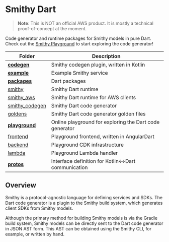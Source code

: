# Smithy Dart

> **Note**: This is NOT an official AWS product. It is mostly a technical proof-of-concept at the moment.

Code generator and runtime packages for Smithy models in pure Dart. Check out the [Smithy Playground](https://smithy-playground.dillonnys.com/) to start exploring the code generator!

| Folder | Description |
| ------ | ----------- |
| **[codegen](codegen/)** | Smithy codegen plugin, written in Kotlin |
| **[example](example/)** | Example Smithy service |
| **[packages](packages/)** | Dart packages |
| [smithy](packages/smithy/) | Smithy Dart runtime |
| [smithy_aws](packages/smithy_aws/) | Smithy Dart runtime for AWS clients |
| [smithy_codegen](packages/smithy_codegen/) | Smithy Dart code generator |
| [goldens](packages/goldens/) | Smithy Dart code generator golden files |
| **[playground](playground/)** | Online playground for exploring the Dart code generator |
| [frontend](playground/frontend/) | Playground frontend, written in AngularDart |
| [backend](playground/backend/) | Playground CDK infrastructure |
| [lambda](playground/lambda/) | Playground Lambda handler |
| **[protos](protos/)** | Interface definition for Kotlin<->Dart communication |

## Overview

Smithy is a protocol-agnostic language for defining services and SDKs. The Dart code generator is a plugin to the Smithy build system, which generates client SDKs from Smithy models. 

Although the primary method for building Smithy models is via the Gradle build system, Smithy models can be directly sent to the Dart code generator in JSON AST form. This AST can be obtained using the Smithy CLI, for example, or written by hand.
